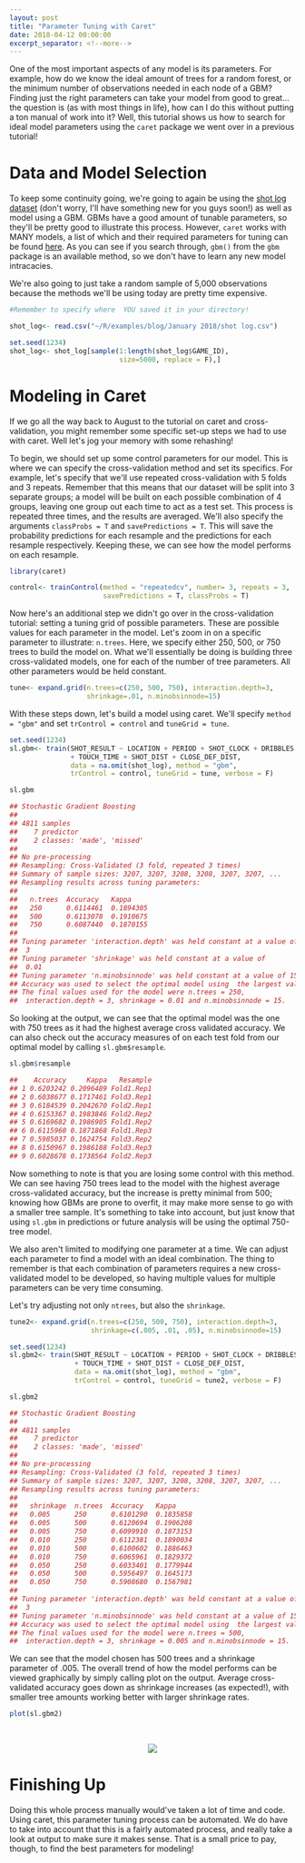 ```yaml
---
layout: post
title: "Parameter Tuning with Caret"
date: 2018-04-12 00:00:00
excerpt_separator: <!--more-->
---
```


One of the most important aspects of any model is its parameters. For
example, how do we know the ideal amount of trees for a random forest,
or the minimum number of observations needed in each node of a GBM?
Finding just the right parameters can take your model from good to
great... the question is (as with most things in life), how can I do
this without putting a ton manual of work into it? Well, this tutorial
shows us how to search for ideal model parameters using the `caret`
package we went over in a previous tutorial!

<!--more-->

# Data and Model Selection #

To keep some continuity going, we're going to again be using the [shot
log dataset](https://www.kaggle.com/dansbecker/nba-shot-logs/data)
(don't worry, I'll have something new for you guys soon!) as well as
model using a GBM. GBMs have a good amount of tunable parameters, so
they'll be pretty good to illustrate this process. However, `caret`
works with MANY models, a list of which and their required parameters
for tuning can be found
[here](https://rdrr.io/cran/caret/man/models.html). As you can see if
you search through, `gbm()` from the `gbm` package is an available
method, so we don't have to learn any new model intracacies.

We're also going to just take a random sample of 5,000 observations
because the methods we'll be using today are pretty time expensive.
```r
#Remember to specify where  YOU saved it in your directory!

shot_log<- read.csv("~/R/examples/blog/January 2018/shot log.csv")

set.seed(1234)
shot_log<- shot_log[sample(1:length(shot_log$GAME_ID), 
                           size=5000, replace = F),]
```
# Modeling in Caret #

If we go all the way back to August to the tutorial on caret and
cross-validation, you might remember some specific set-up steps we had
to use with caret. Well let's jog your memory with some rehashing!

To begin, we should set up some control parameters for our model. This
is where we can specify the cross-validation method and set its
specifics. For example, let's specify that we'll use repeated
cross-validation with 5 folds and 3 repeats. Remember that this means
that our dataset will be split into 3 separate groups; a model will be
built on each possible combination of 4 groups, leaving one group out
each time to act as a test set. This process is repeated three times,
and the results are averaged. We'll also specify the arguments
`classProbs = T` and `savePredictions = T`. This will save the
probability predictions for each resample and the predictions for each
resample respectively. Keeping these, we can see how the model performs
on each resample.
```r
library(caret)

control<- trainControl(method = "repeatedcv", number= 3, repeats = 3, 
                       savePredictions = T, classProbs = T)
```
Now here's an additional step we didn't go over in the cross-validation
tutorial: setting a tuning grid of possible parameters. These are
possible values for each parameter in the model. Let's zoom in on a
specific parameter to illustrate: `n.trees`. Here, we specify either
250, 500, or 750 trees to build the model on. What we'll essentially be
doing is building three cross-validated models, one for each of the
number of tree parameters. All other parameters would be held constant.
```r
tune<- expand.grid(n.trees=c(250, 500, 750), interaction.depth=3, 
                   shrinkage=.01, n.minobsinnode=15)
```
With these steps down, let's build a model using caret. We'll specify
`method = "gbm"` and set `trControl = control` and `tuneGrid = tune`.
```r
set.seed(1234)
sl.gbm<- train(SHOT_RESULT ~ LOCATION + PERIOD + SHOT_CLOCK + DRIBBLES 
               + TOUCH_TIME + SHOT_DIST + CLOSE_DEF_DIST, 
               data = na.omit(shot_log), method = "gbm", 
               trControl = control, tuneGrid = tune, verbose = F)

sl.gbm

## Stochastic Gradient Boosting 
## 
## 4811 samples
##    7 predictor
##    2 classes: 'made', 'missed' 
## 
## No pre-processing
## Resampling: Cross-Validated (3 fold, repeated 3 times) 
## Summary of sample sizes: 3207, 3207, 3208, 3208, 3207, 3207, ... 
## Resampling results across tuning parameters:
## 
##   n.trees  Accuracy   Kappa    
##   250      0.6114461  0.1894305
##   500      0.6113078  0.1910675
##   750      0.6087440  0.1870155
## 
## Tuning parameter 'interaction.depth' was held constant at a value of
##  3
## Tuning parameter 'shrinkage' was held constant at a value of
##  0.01
## Tuning parameter 'n.minobsinnode' was held constant at a value of 15
## Accuracy was used to select the optimal model using  the largest value.
## The final values used for the model were n.trees = 250,
##  interaction.depth = 3, shrinkage = 0.01 and n.minobsinnode = 15.
```
So looking at the output, we can see that the optimal model was the one
with 750 trees as it had the highest average cross validated accuracy.
We can also check out the accuracy measures of on each test fold from
our optimal model by calling `sl.gbm$resample`.
```r
sl.gbm$resample

##    Accuracy     Kappa   Resample
## 1 0.6203242 0.2096489 Fold1.Rep1
## 2 0.6038677 0.1717461 Fold3.Rep1
## 3 0.6184539 0.2042670 Fold2.Rep1
## 4 0.6153367 0.1983846 Fold2.Rep2
## 5 0.6169682 0.1986905 Fold1.Rep2
## 6 0.6115960 0.1871868 Fold1.Rep3
## 7 0.5985037 0.1624754 Fold3.Rep2
## 8 0.6150967 0.1986188 Fold3.Rep3
## 9 0.6028678 0.1738564 Fold2.Rep3
```
Now something to note is that you are losing some control with this
method. We can see having 750 trees lead to the model with the highest
average cross-validated accuracy, but the increase is pretty minimal
from 500; knowing how GBMs are prone to overfit, it may make more sense
to go with a smaller tree sample. It's something to take into account,
but just know that using `sl.gbm` in predictions or future analysis will
be using the optimal 750-tree model.

We also aren't limited to modifying one parameter at a time. We can
adjust each parameter to find a model with an ideal combination. The
thing to remember is that each combination of parameters requires a new
cross-validated model to be developed, so having multiple values for
multiple parameters can be very time consuming.

Let's try adjusting not only `ntrees`, but also the `shrinkage`.
```r
tune2<- expand.grid(n.trees=c(250, 500, 750), interaction.depth=3, 
                    shrinkage=c(.005, .01, .05), n.minobsinnode=15)

set.seed(1234)
sl.gbm2<- train(SHOT_RESULT ~ LOCATION + PERIOD + SHOT_CLOCK + DRIBBLES 
                + TOUCH_TIME + SHOT_DIST + CLOSE_DEF_DIST, 
                data = na.omit(shot_log), method = "gbm", 
                trControl = control, tuneGrid = tune2, verbose = F)

sl.gbm2

## Stochastic Gradient Boosting 
## 
## 4811 samples
##    7 predictor
##    2 classes: 'made', 'missed' 
## 
## No pre-processing
## Resampling: Cross-Validated (3 fold, repeated 3 times) 
## Summary of sample sizes: 3207, 3207, 3208, 3208, 3207, 3207, ... 
## Resampling results across tuning parameters:
## 
##   shrinkage  n.trees  Accuracy   Kappa    
##   0.005      250      0.6101290  0.1835858
##   0.005      500      0.6120694  0.1906208
##   0.005      750      0.6099910  0.1873153
##   0.010      250      0.6112381  0.1890034
##   0.010      500      0.6100602  0.1886463
##   0.010      750      0.6065961  0.1829372
##   0.050      250      0.6033401  0.1779944
##   0.050      500      0.5956497  0.1645173
##   0.050      750      0.5908680  0.1567981
## 
## Tuning parameter 'interaction.depth' was held constant at a value of
##  3
## Tuning parameter 'n.minobsinnode' was held constant at a value of 15
## Accuracy was used to select the optimal model using  the largest value.
## The final values used for the model were n.trees = 500,
##  interaction.depth = 3, shrinkage = 0.005 and n.minobsinnode = 15.
```
We can see that the model chosen has 500 trees and a shrinkage parameter
of .005. The overall trend of how the model performs can be viewed
graphically by simply calling plot on the output. Average
cross-validated accuracy goes down as shrinkage increases (as
expected!), with smaller tree amounts working better with larger
shrinkage rates.
```r
plot(sl.gbm2)
```
<br><center><img src="/images/carettuning.JPG"></center>

# Finishing Up #

Doing this whole process manually would've taken a lot of time and code.
Using caret, this parameter tuning process can be automated. We do have
to take into account that this is a fairly automated process, and really
take a look at output to make sure it makes sense. That is a small price
to pay, though, to find the best parameters for modeling!
